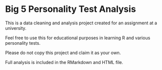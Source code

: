 # Big 5 Personality Test Analysis

This is a data cleaning and analysis project created for an assignment at a university.

Feel free to use this for educational purposes in learning R and various personality tests.

Please do not copy this project and claim it as your own.

Full analysis is included in the RMarkdown and HTML file.
